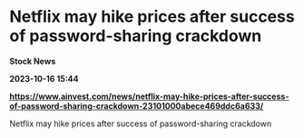 # Netflix may hike prices after success of password-sharing crackdown
**Stock News**

**2023-10-16 15:44**

**https://www.ainvest.com/news/netflix-may-hike-prices-after-success-of-password-sharing-crackdown-23101000abece469ddc6a633/**

Netflix may hike prices after success of password-sharing crackdown